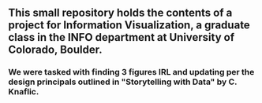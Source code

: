 ## This small repository holds the contents of a project for Information Visualization, a graduate class in the INFO department at University of Colorado, Boulder.

### We were tasked with finding 3 figures IRL and updating per the design principals outlined in "Storytelling with Data" by C. Knaflic.
